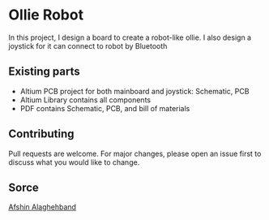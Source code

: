 # Ollie Robot

In this project, I design a board to create a robot-like ollie.
I also design a joystick for it can connect to robot by Bluetooth 


## Existing parts
- Altium PCB project for both mainboard and joystick: Schematic, PCB
- Altium Library contains all components
- PDF contains Schematic, PCB, and bill of materials 

## Contributing
Pull requests are welcome. For major changes, please open an issue first to discuss what you would like to change.


## Sorce
[Afshin Alaghehband](https://github.com/AfshinAlaghehband/PCB-Designe)

